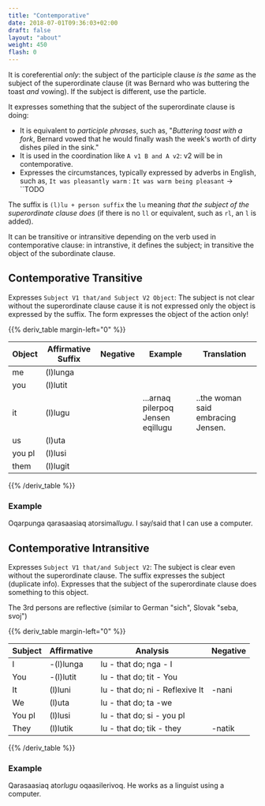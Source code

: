 ```yaml
---
title: "Contemporative"
date: 2018-07-01T09:36:03+02:00
draft: false
layout: "about"
weight: 450
flash: 0
---
```

It is coreferential *only*: the subject of the participle clause *is the same*
as the subject of the superordinate clause (it was Bernard who was buttering the toast *and*
vowing). If the subject is different, use the particle.

It expresses something that the subject of the superordinate clause is doing:
* It is equivalent to *participle phrases*, such as, "*Buttering toast with a fork*,
Bernard vowed that he would finally wash the week's worth of dirty dishes piled in the sink."
* It is used in the coordination like `A v1 B and A v2`: v2 will be in contemporative.
* Expresses the circumstances, typically expressed by adverbs in English, such as, `It was pleasantly warm` : `It was warm being pleasant` -> ``TODO

The suffix is `(l)lu + person suffix` the `lu` meaning *that the subject of the superordinate clause does* (if there is no `ll` or equivalent, such as `rl`, an `l` is added).

It can be transitive or intransitive depending on the verb used in contemporative clause: in intranstive, it defines the subject; in transitive the object of the subordinate clause.

## Contemporative Transitive

Expresses `Subject V1 that/and Subject V2 Object`:
The subject is not clear without the superordinate clause cause it is not expressed
 only the object is expressed by the suffix.
The form expresses the object of the action only!

{{% deriv_table margin-left="0" %}}

| Object | Affirmative Suffix | Negative  | Example                | Translation|
|--------|--------------------|-----------|------------------------|------------|
| me     | (l)lunga           |           |
| you    | (l)lutit           |           |
| it     | (l)lugu            |           |...arnaq pilerpoq Jensen eqillugu| ..the woman said embracing Jensen.|
| us     | (l)uta             |           |
| you pl | (l)lusi            |           |
| them   | (l)lugit           |           |

{{% /deriv_table %}}

### Example
Oqarpunga qarasaasiaq atorsima*llugu*.
I say/said that I can use a computer.

## Contemporative Intransitive

Expresses `Subject V1 that/and Subject V2`:
The subject is clear even without the superordinate clause.
The suffix expresses the subject (duplicate info).
Expresses that the subject of the superordinate clause does something to this object.

The 3rd persons are reflective (similar to German "sich", Slovak "seba, svoj")

{{% deriv_table margin-left="0" %}}

| Subject | Affirmative | Analysis                        | Negative |
|---------|-------------|---------------------------------|----------|
| I       | -(l)lunga   | lu - that do; nga - I           |          |
| You     | -(l)lutit   | lu - that do; tit - You         |          |
| It      | (l)luni     | lu - that do; ni - Reflexive It | -nani    |
| We      | (l)uta      | lu - that do; ta -we            |          |
| You pl  | (l)lusi     | lu - that do; si - you pl       |          |
| They    | (l)lutik    | lu - that do; tik - they        | -natik   |
{{% /deriv_table %}}

### Example

Qarasaasiaq ato*rlugu* oqaasilerivoq.
He works as a linguist using a computer.
